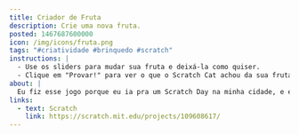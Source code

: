 ```yaml
---
title: Criador de Fruta
description: Crie uma nova fruta.
posted: 1467687600000
icon: /img/icons/fruta.png
tags: "#criatividade #brinquedo #scratch"
instructions: |
  - Use os sliders para mudar sua fruta e deixá-la como quiser.
  - Clique em "Provar!" para ver o que o Scratch Cat achou da sua fruta.
about: |
  Eu fiz esse jogo porque eu ia pra um Scratch Day na minha cidade, e eu queria ter algo pra mostrar. Mas eu fui lá e era só uma aula de Scratch pra iniciantes lel. Aí não tinha muito pra eu fazer e fui embora.
links:
  - text: Scratch
    link: https://scratch.mit.edu/projects/109608617/
---
```


<scratch url="https://scratch.mit.edu/projects/109608617/"></scratch>
